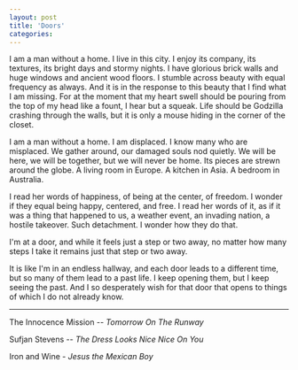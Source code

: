 ```yaml
---
layout: post
title: 'Doors'
categories:
---
```


I am a man without a home. I live in this city. I enjoy its company, its textures, its bright days and stormy nights. I have glorious brick walls and huge windows and ancient wood floors. I stumble across beauty with equal frequency as always. And it is in the response to this beauty that I find what I am missing. For at the moment that my heart swell should be pouring from the top of my head like a fount, I hear but a squeak. Life should be Godzilla crashing through the walls, but it is only a mouse hiding in the corner of the closet. 

I am a man without a home. I am displaced. I know many who are misplaced. We gather around, our damaged souls nod quietly. We will be here, we will be together, but we will never be home. Its pieces are strewn around the globe. A living room in Europe. A kitchen in Asia. A bedroom in Australia. 

I read her words of happiness, of being at the center, of freedom. I wonder if they equal being happy, centered, and free. I read her words of it, as if it was a thing that happened to us, a weather event, an invading nation, a hostile takeover. Such detachment. I wonder how they do that.

I'm at a door, and while it feels just a step or two away, no matter how many steps I take it remains just that step or two away.

It is like I'm in an endless hallway, and each door leads to a different time, but so many of them lead to a past life. I keep opening them, but I keep seeing the past. And I so desperately wish for that door that opens to things of which I do not already know.

---

The Innocence Mission -- _Tomorrow On The Runway_

Sufjan Stevens -- _The Dress Looks Nice Nice On You_

Iron and Wine - _Jesus the Mexican Boy_
